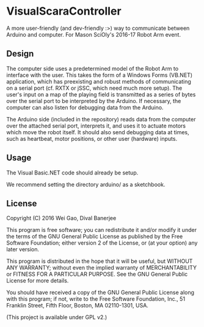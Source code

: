 # VisualScaraController
A more user-friendly (and dev-friendly :>) way to communicate between Arduino and computer.
For Mason SciOly's 2016-17 Robot Arm event.

## Design
The computer side uses a predetermined model of the Robot Arm to interface with the user. This takes the form of a Windows Forms (VB.NET) application, which has preexisting and robust methods of communicating on a serial port (cf. RXTX or jSSC, which need much more setup). The user's input on a map of the playing field is transmitted as a series of bytes over the serial port to be interpreted by the Arduino. If necessary, the computer can also listen for debugging data from the Arduino.

The Arduino side (included in the repository) reads data from the computer over the attached serial port, interprets it, and uses it to actuate motors which move the robot itself. It should also send debugging data at times, such as heartbeat, motor positions, or other user (hardware) inputs.

## Usage
The Visual Basic.NET code should already be setup.

We recommend setting the directory arduino/ as a sketchbook.

## License
Copyright (C) 2016 Wei Gao, Dival Banerjee

This program is free software; you can redistribute it and/or
modify it under the terms of the GNU General Public License
as published by the Free Software Foundation; either version 2
of the License, or (at your option) any later version.

This program is distributed in the hope that it will be useful,
but WITHOUT ANY WARRANTY; without even the implied warranty of
MERCHANTABILITY or FITNESS FOR A PARTICULAR PURPOSE.  See the
GNU General Public License for more details.

You should have received a copy of the GNU General Public License
along with this program; if not, write to the Free Software
Foundation, Inc., 51 Franklin Street, Fifth Floor, Boston, MA  02110-1301, USA.

(This project is available under GPL v2.)
